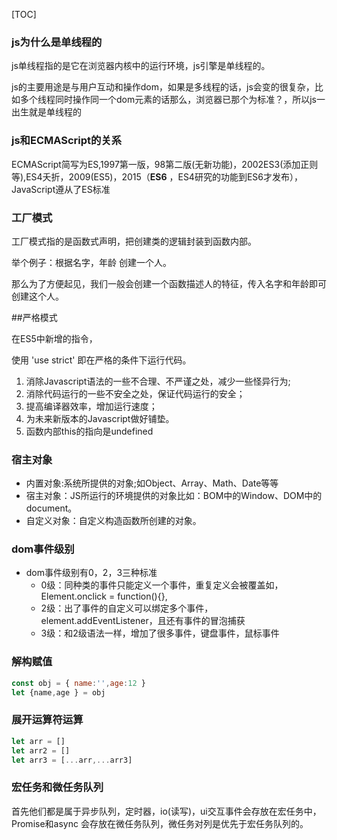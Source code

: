 [TOC]



### js为什么是单线程的

js单线程指的是它在浏览器内核中的运行环境，js引擎是单线程的。

js的主要用途是与用户互动和操作dom，如果是多线程的话，js会变的很复杂，比如多个线程同时操作同一个dom元素的话那么，浏览器已那个为标准？，所以js一出生就是单线程的

### js和ECMAScript的关系

ECMAScript简写为ES,1997第一版，98第二版(无新功能)，2002ES3(添加正则等),ES4夭折，2009(ES5)，2015（**ES6** ，ES4研究的功能到ES6才发布），JavaScript遵从了ES标准

### 工厂模式

工厂模式指的是函数式声明，把创建类的逻辑封装到函数内部。

举个例子：根据名字，年龄 创建一个人。

那么为了方便起见，我们一般会创建一个函数描述人的特征，传入名字和年龄即可创建这个人。

##严格模式 

在ES5中新增的指令，

使用 'use strict' 即在严格的条件下运行代码。 

1. 消除Javascript语法的一些不合理、不严谨之处，减少一些怪异行为;
2. 消除代码运行的一些不安全之处，保证代码运行的安全；
3. 提高编译器效率，增加运行速度；
4. 为未来新版本的Javascript做好铺垫。
5. 函数内部this的指向是undefined

### 宿主对象 

+ 内置对象:系统所提供的对象;如Object、Array、Math、Date等等 
+ 宿主对象：JS所运行的环境提供的对象比如：BOM中的Window、DOM中的document。 
+ 自定义对象：自定义构造函数所创建的对象。 

### dom事件级别

+ dom事件级别有0，2，3三种标准
  + 0级：同种类的事件只能定义一个事件，重复定义会被覆盖如，Element.onclick = function(){},
  + 2级：出了事件的自定义可以绑定多个事件，element.addEventListener，且还有事件的冒泡捕获
  + 3级：和2级语法一样，增加了很多事件，键盘事件，鼠标事件

### 解构赋值

```js
const obj = { name:'',age:12 }
let {name,age } = obj
```

### 展开运算符运算

```js
let arr = []
let arr2 = []
let arr3 = [...arr,...arr3]
```

### 宏任务和微任务队列

首先他们都是属于异步队列，定时器，io(读写)，ui交互事件会存放在宏任务中，Promise和async 会存放在微任务队列，微任务对列是优先于宏任务队列的。





